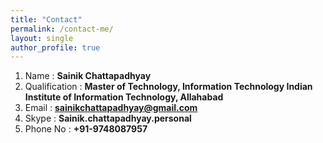 ```yaml
---
title: "Contact"
permalink: /contact-me/
layout: single
author_profile: true
---
```

1. Name          : <strong> Sainik Chattapadhyay </strong>
2. Qualification : <strong> Master of Technology, Information Technology Indian Institute of Information Technology, Allahabad </strong>
3. Email         : <strong> sainikchattapadhyay@gmail.com </strong>
4. Skype         : <strong> Sainik.chattapadhyay.personal </strong>
5. Phone No      : <strong> +91-9748087957 </strong>


